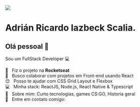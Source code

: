 

<img width="auto" src="https://github.com/tgmarinho/tgmarinho/blob/master/banner.png">


# Adrián Ricardo Iazbeck Scalia.

## Olá pessoal 👋
Sou um FullStack Developer :computer:

 :rocket:  &nbsp; Fiz o projeto na **Rocketseat**
 <br/> :purple_heart: &nbsp; Busco colaborar com projetos em Front-end usando React
 <br/> :blush: &nbsp; Posso te ajudar com CSS Grid Layout e Flexbox
 <br/> :computer: &nbsp; Minha stack: ReactJS, Node.js, React Native & Typescript
 <br/> 💬  &nbsp; Sobre mim: Curto tecnologias, games CS:GO, Historia geral
 <br/> :email: &nbsp; Entre em contato comigo: 

